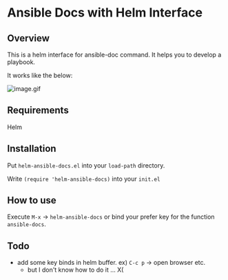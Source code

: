 # Ansible Docs with Helm Interface

## Overview

This is a helm interface for ansible-doc command.
It helps you to develop a playbook.

It works like the below:

![image.gif](image.gif)


## Requirements

Helm


## Installation

Put `helm-ansible-docs.el` into your `load-path` directory.

Write `(require 'helm-ansible-docs)` into your `init.el`


## How to use

Execute `M-x` -> `helm-ansible-docs` or bind your prefer key for the function `ansible-docs`.


## Todo

- add some key binds in helm buffer. ex) `C-c p` -> open browser etc. 
  - but I don't know how to do it ... X(
